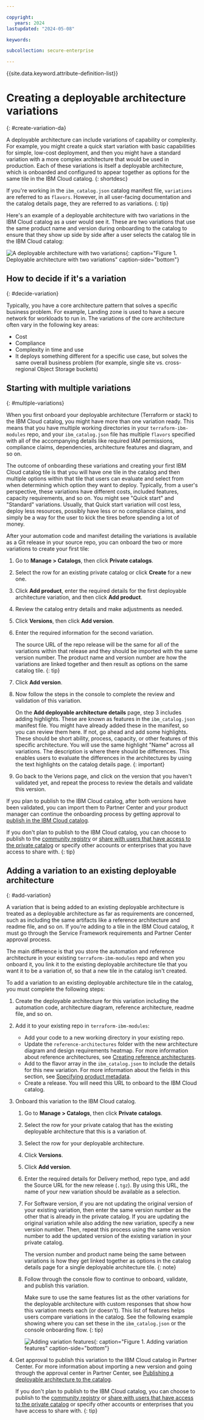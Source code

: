 ```yaml
---

copyright:
   years: 2024
lastupdated: "2024-05-08"

keywords:

subcollection: secure-enterprise

---
```


{{site.data.keyword.attribute-definition-list}}

# Creating a deployable architecture variations
{: #create-variation-da}



A deployable architecture can include variations of capability or complexity. For example, you might create a quick start variation with basic capabilities for simple, low-cost deployment, and then you might have a standard variation with a more complex architecture that would be used in production. Each of these variations is itself a deployable architecture, which is onboarded and configured to appear together as options for the same tile in the IBM Cloud catalog.
{: shortdesc}


If you're working in the `ibm_catalog.json` catalog manifest file, `variations` are referred to as `flavors`. However, in all user-facing documentation and the catalog details page, they are referred to as variations.
{: tip}

Here's an example of a deployable architecture with two variations in the IBM Cloud catalog as a user would see it. These are two variations that use the same product name and version during onboarding to the catalog to ensure that they show up side by side after a user selects the catalog tile in the IBM Cloud catalog:

![A deployable architecture with two variations](images/variation-example.png "Deployable architecture with two variations"){: caption="Figure 1. Deployable architecture with two variations" caption-side="bottom"}

## How to decide if it's a variation
{: #decide-variation}


Typically, you have a core architecture pattern that solves a specific business problem. For example, Landing zone is used to have a secure network for workloads to run in. The variations of the core architecture often vary in the following key areas:

- Cost
- Compliance
- Complexity in time and use
- It deploys something different for a specific use case, but solves the same overall business problem (for example, single site vs. cross-regional Object Storage buckets)


## Starting with multiple variations
{: #multiple-variations}

When you first onboard your deployable architecture (Terraform or stack) to the IBM Cloud catalog, you might have more than one variation ready. This means that you have multiple working directories in your `terraform-ibm-modules` repo, and your `ibm_catalog.json` file has multiple `flavors` specified with all of the accompanying details like required IAM permissions, compliance claims, dependencies, architecture features and diagram, and so on.

The outcome of onboarding these variations and creating your first IBM Cloud catalog tile is that you will have one tile in the catalog and then multiple options within that tile that users can evaluate and select from when determining which option they want to deploy. Typically, from a user's perspective, these variations have different costs, included features, capacity requirements, and so on. You might see "Quick start" and "Standard" variations. Usually, that Quick start variation will cost less, deploy less resources, possibly have less or no compliance claims, and simply be a way for the user to kick the tires before spending a lot of money.

After your automation code and manifest detailing the variations is available as a Git release in your source repo, you can onboard the two or more variations to create your first tile:

1. Go to **Manage > Catalogs**, then click **Private catalogs**.
1. Select the row for an existing private catalog or click **Create** for a new one.
1. Click **Add product**, enter the required details for the first deployable architecture variation, and then click **Add product**.
1. Review the catalog entry details and make adjustments as needed.
1. Click **Versions**, then click **Add version**.
1. Enter the required information for the second variation.

   The source URL of the repo release will be the same for all of the variations within that release and they should be imported with the same version number. The product name and version number are how the variations are linked together and then result as options on the same catalog tile.
   {: tip}

1. Click **Add version**.
1. Now follow the steps in the console to complete the review and validation of this variation.

   On the **Add deployable architecture details** page, step 3 includes adding highlights. These are known as features in the `ibm_catalog.json` manifest file. You might have already added these in the manifest, so you can review them here. If not, go ahead and add some highlights. These should be short ability, process, capacity, or other features of this specific architecture. You will use the same highlight "Name" across all variations. The description is where there should be differences. This enables users to evaluate the differences in the architectures by using the text highlights on the catalog details page.
   {: important}

1. Go back to the Verions page, and click on the version that you haven't validated yet, and repeat the process to review the details and validate this version.

If you plan to publish to the IBM Cloud catalog, after both versions have been validated, you can import them to Partner Center and your product manager can continue the onboarding process by getting approval to [publish in the IBM Cloud catalog](/docs/solution-as-code?topic=solution-as-code-publish-da).

If you don't plan to publish to the IBM Cloud catalog, you can choose to publish to the [community registry](/docs/solution-as-code?topic=solution-as-code-publish-community-da) or [share with users that have access to the private catalog](/docs/secure-enterprise?topic=secure-enterprise-catalog-enterprise-share&interface=ui) or specify other accounts or enterprises that you have access to share with.
{: tip}


## Adding a variation to an existing deployable architecture
{: #add-variation}

A variation that is being added to an existing deployable architecture is treated as a deployable architecture as far as requirements are concerned, such as including the same artifacts like a reference architecture and readme file, and so on. If you're adding to a tile in the IBM Cloud catalog, it must go through the Service Framework requirements and Partner Center approval process.

The main difference is that you store the automation and reference architecture in your existing `terraform-ibm-modules` repo and when you onboard it, you link it to the existing deployable architecture tile that you want it to be a variation of, so that a new tile in the catalog isn't created.

To add a variation to an existing deployable architecture tile in the catalog, you must complete the following steps:

1. Create the deployable architecture for this variation including the automation code, architecture diagram, reference architecture, readme file, and so on.
1. Add it to your existing repo in `terraform-ibm-modules`:
   * Add your code to a new working directory in your existing repo.
   * Update the `reference-architectures` folder with the new architecture diagram and design requirements heatmap. For more information about reference architectures, see [Creating reference architectures](/docs/writing?topic=writing-reference-architectures).
   * Add to the flavor array in the `ibm_catalog.json` to include the details for this new variation. For more information about the fields in this section, see [Specifying product metadata](https://test.cloud.ibm.com/docs/secure-enterprise?topic=secure-enterprise-manifest#value-variations).
   * Create a release. You will need this URL to onboard to the IBM Cloud catalog.
1. Onboard this variation to the IBM Cloud catalog.
   1. Go to **Manage > Catalogs**, then click **Private catalogs**.
   1. Select the row for your private catalog that has the existing deployable architecture that this is a variation of.
   1. Select the row for your deployable architecture.
   1. Click **Versions**.
   1. Click **Add version**.
   1. Enter the required details for Delivery method, repo type, and add the Source URL for the new release (`.tgz`). By using this URL, the name of your new variation should be available as a selection.
   1. For Software version, if you are not updating the original version of your existing variation, then enter the same version number as the other that is already in the private catalog. If you are updating the original variation while also adding the new variation, specify a new version number. Then, repeat this process using the same version number to add the updated version of the existing variation in your private catalog.

      The version number and product name being the same between variations is how they get linked together as options in the catalog details page for a single deployable architecture tile.
      {: note}

   1. Follow through the console flow to continue to onboard, validate, and publish this variation.

      Make sure to use the same features list as the other variations for the deployable architecture with custom responses that show how this variation meets each (or doesn't). This list of features helps users compare variations in the catalog. See the following example showing where you can set these in the `ibm_catalog.json` or the console onboarding flow.
      {: tip}

      ![Adding variation features](images/variation-features.png "Adding variation features"){: caption="Figure 1. Adding variation features" caption-side="bottom"}
1. Get approval to publish this variation to the IBM Cloud catalog in Partner Center. For more information about importing a new version and going through the approval center in Partner Center, see [Publishing a deployable architecture to the catalog](/docs/solution-as-code?topic=solution-as-code-publish-da).

   If you don't plan to publish to the IBM Cloud catalog, you can choose to publish to the [community registry](/docs/solution-as-code?topic=solution-as-code-publish-community-da) or [share with users that have access to the private catalog](/docs/secure-enterprise?topic=secure-enterprise-catalog-enterprise-share&interface=ui) or specify other accounts or enterprises that you have access to share with.
   {: tip}
